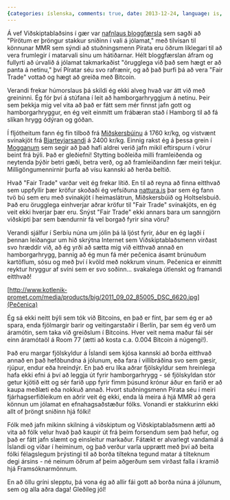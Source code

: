 ```yaml
---
{categories: íslenska, comments: true, date: 2013-12-24, language: is, title: Jólamatur}
---
```


Á vef Viðskiptablaðsins í gær var [nafnlaus bloggfærsla][1] sem sagði að "Pírötum er þröngur stakkur sniðinn í vali á jólamat," með tilvísan til könnunar MMR sem sýndi að stuðningsmenn Pírata eru öðrum líklegari til að vera frumlegir í matarvali sínu um hátiðarnar. Hélt bloggfærslan áfram og fullyrti að úrvalið á jólamat takmarkaðist "örugglega við það sem hægt er að panta á netinu," því Píratar séu svo rafrænir, og að það þurfi þá að vera "Fair Trade" vottað og hægt að greiða með Bitcoin.

Verandi frekar húmorslaus þá skildi ég ekki alveg hvað var átt við með greininni. Ég fór því á stúfana í leit að hamborgarhryggjum á netinu. Þeir sem þekkja mig vel vita að það er fátt sem mér finnst jafn gott og hamborgarhryggur, en ég veit einmitt um frábæran stað í Hamborg til að fá slíkan hrygg ódýran og góðan.

Í fljótheitum fann ég fín tilboð frá [Miðskersbúinu][2] á 1760 kr/kg, og vistvænt svínakjöt frá [Bjarteyjarsandi][3] á 2400 kr/kg. Einnig rakst ég á þessa grein í [Mogganum][4] sem segir að það hafi aldrei verið jafn mikil eftirspurn í vörur beint frá býli. Það er gleðiefni! Stytting boðleiða milli framleiðenda og neytenda þýðir betri gæði, betra verð, og að framleiðandinn fær meiri tekjur. Milligöngumennirnir þurfa að vísu kannski að herða beltið.

Hvað "Fair Trade" varðar veit ég frekar lítið. En til að reyna að finna eitthvað sem uppfyllir þær kröfur skoðaði ég vefsíðuna [nattura.is][5] þar sem ég fann tvö bú sem eru með svinakjöt í heimaslátrun, Miðskersbúið og Holtselsbuið. Það eru örugglega einhverjar aðrar kröfur til "Fair Trade" svínakjöts, en ég veit ekki hverjar þær eru. Snýst "Fair Trade" ekki annars bara um sanngjörn viðskipti þar sem bændurnir fá vel borgað fyrir sína vöru?

Verandi sjálfur í Serbíu núna um jólin þá lá ljóst fyrir, áður en ég lagði í þennan leiðangur um hið skrýtna Internet sem Viðskiptablaðsmenn virðast svo hræddir við, að ég yrði að sætta mig við eitthvað annað en hamborgarhrygg, þannig að ég mun fá mér pečenica ásamt brúnuðum kartöflum, sósu og með því í kvöld með nokkrum vinum. Pečenica er einmitt reyktur hryggur af svíni sem er svo soðinn... svakalega útlenskt og framandi eitthvað!

[http://www.kotlenik-promet.com/media/products/big/2011_09_02_85005_DSC_6620.jpg](Pečenica)

Ég sá ekki neitt býli sem tók við Bitcoins, en það er fínt, þar sem ég er að spara, enda fjölmargir barir og veitingarstaðir í Berlín, þar sem ég verð um áramótin, sem taka við greiðslum í Bitcoins. Hver veit nema maður fái sér einn áramótaöl á Room 77 (ætti að kosta c.a. 0.004 Bitcoin á núgengi!).

Það eru margar fjölskyldur á Íslandi sem kjósa kannski að borða eitthvað annað en það hefðbundna á jólunum, eða fara í villibráðina svo sem gæsir, rjúpur, endur eða hreindýr. En það eru líka aðrar fjölskyldur sem hreinlega hafa ekki efni á því að leggja út fyrir hamborgarhrygg - sé fjölskyldan stór getur kjötið eitt og sér farið upp fyrir fimm þúsund krónur áður en farið er að kaupa meðlæti eða nokkuð annað. Hvort stuðningsmenn Pírata séu í meiri fjárhagserfiðleikum en aðrir veit ég ekki, enda lá meira á hjá MMR að gera könnun um jólamat en efnahagsaðstæður fólks. Vonandi er stakkurinn ekki allt of þröngt sniðinn hjá fólki!

Fólk með jafn mikinn skilning á viðskiptum og Viðskiptablaðsmenn ætti að vita að fólk velur hvað það kaupir út frá þeim forsendum sem það hefur, og það er fátt jafn slæmt og einsleitur markaður. Fátækt er alvarlegt vandamál á Íslandi og víðar í heiminum, og það verður varla upprætt með því að beita fólki félagslegum þrýstingi til að borða tiltekna tegund matar á tilteknum degi ársins - né neinum öðrum af þeim aðgerðum sem virðast falla í kramið hjá Framsóknarmönnum.

En að öllu gríni slepptu, þá vona ég að allir fái gott að borða núna á jólunum, sem og alla aðra daga! Gleðileg jól!


 [1]: http://www.vb.is/skodun/100018/
 [2]: http://midsker.is/afurdir/
 [3]: http://www.bjarteyjarsandur.is/default.asp?sid_id=57739&tre_rod=001|003|002|&tId=1
 [4]: http://www.mbl.is/frettir/innlent/2013/12/18/meiri_eftirspurn_en_nokkru_sinni_adur/
 [5]: http://www.nattura.is/graenarsidur/4/889/1120/
